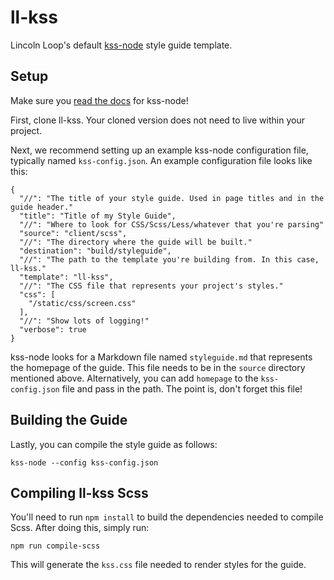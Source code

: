 # ll-kss

Lincoln Loop's default [kss-node](https://github.com/kss-node/kss-node) style guide template.

## Setup

Make sure you [read the docs](http://kss-node.github.io/kss-node/) for kss-node!

First, clone ll-kss. Your cloned version does not need to live within your project.

Next, we recommend setting up an example kss-node configuration file, typically named `kss-config.json`. An example configuration file looks like this:

    {
      "//": "The title of your style guide. Used in page titles and in the guide header."
      "title": "Title of my Style Guide",
      "//": "Where to look for CSS/Scss/Less/whatever that you're parsing"
      "source": "client/scss",
      "//": "The directory where the guide will be built."
      "destination": "build/styleguide",
      "//": "The path to the template you're building from. In this case, ll-kss."
      "template": "ll-kss",
      "//": "The CSS file that represents your project's styles."
      "css": [
        "/static/css/screen.css"
      ],
      "//": "Show lots of logging!"
      "verbose": true
    }

kss-node looks for a Markdown file named `styleguide.md` that represents the homepage of the guide. This file needs to be in the `source` directory mentioned above. Alternatively, you can add `homepage` to the `kss-config.json` file and pass in the path. The point is, don't forget this file!

## Building the Guide

Lastly, you can compile the style guide as follows:

    kss-node --config kss-config.json

## Compiling ll-kss Scss

You'll need to run `npm install` to build the dependencies needed to compile Scss. After doing this, simply run:

    npm run compile-scss

This will generate the `kss.css` file needed to render styles for the guide.
